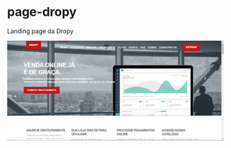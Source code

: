 # page-dropy
Landing page da Dropy

<img src="https://github.com/otaciliofox/page-dropy/blob/master/images/dropy.png">
